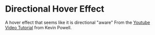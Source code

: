 # Directional Hover Effect
A hover effect that seems like it is directional "aware"
From the [Youtube Video Tutorial](https://youtu.be/G_h2pGZcOzc?si=nmIZnHkeKA5WQ9lK) from Kevin Powell.

